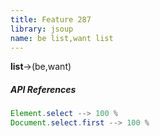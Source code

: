 ```yaml
---
title: Feature 287
library: jsoup
name: be list,want list
---
```


**list**->(be,want)

##### API References

```java
Element.select --> 100 %
Document.select.first --> 100 %
```
